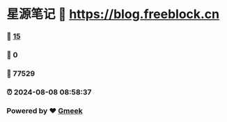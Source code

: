 # 星源笔记 :link: https://blog.freeblock.cn 
### :page_facing_up: [15](https://blog.freeblock.cn/tag.html) 
### :speech_balloon: 0 
### :hibiscus: 77529 
### :alarm_clock: 2024-08-08 08:58:37 
### Powered by :heart: [Gmeek](https://github.com/Meekdai/Gmeek)
